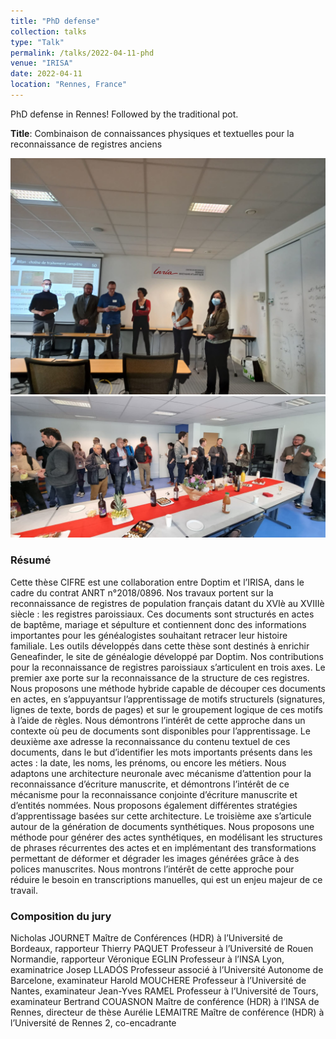 ```yaml
---
title: "PhD defense"
collection: talks
type: "Talk"
permalink: /talks/2022-04-11-phd
venue: "IRISA"
date: 2022-04-11
location: "Rennes, France"
---
```


PhD defense in Rennes! Followed by the traditional pot.

**Title**: Combinaison de connaissances physiques et textuelles pour la reconnaissance de registres anciens

![](images/phd.jpg)
![](images/phd-pot.jpg)


### Résumé 

Cette thèse CIFRE est une collaboration entre Doptim et l’IRISA, dans le cadre du contrat ANRT n°2018/0896. Nos travaux portent sur la reconnaissance de registres de population français datant du XVIè au XVIIIè siècle : les registres paroissiaux. Ces documents sont structurés en actes de baptême, mariage et sépulture et contiennent donc des informations importantes pour les généalogistes souhaitant retracer leur histoire familiale. Les outils développés dans cette thèse sont destinés à enrichir Geneafinder, le site de généalogie développé par Doptim. Nos contributions pour la reconnaissance de registres paroissiaux s’articulent en trois axes. 
Le premier axe porte sur la reconnaissance de la structure de ces registres. Nous proposons une méthode hybride capable de découper ces documents en actes, en s’appuyantsur l’apprentissage de motifs structurels (signatures, lignes de texte, bords de pages) et sur le groupement logique de ces motifs à l’aide de règles. Nous démontrons l’intérêt de cette approche dans un contexte où peu de documents sont disponibles pour l’apprentissage.
Le deuxième axe adresse la reconnaissance du contenu textuel de ces documents, dans le but d’identifier les mots importants présents dans les actes : la date, les noms, les prénoms, ou encore les métiers. Nous adaptons une architecture neuronale avec mécanisme d’attention pour la reconnaissance d’écriture manuscrite, et démontrons l’intérêt de ce mécanisme pour la reconnaissance conjointe d’écriture manuscrite et d’entités nommées. Nous proposons également différentes stratégies d’apprentissage basées sur cette architecture. 
Le troisième axe s’articule autour de la génération de documents synthétiques. Nous proposons une méthode pour générer des actes synthétiques, en modélisant les structures de phrases récurrentes des actes et en implémentant des transformations permettant de déformer et dégrader les images générées grâce à des polices manuscrites. Nous montrons l’intérêt de cette approche pour réduire le besoin en transcriptions manuelles, qui est un enjeu majeur de ce travail.

### Composition du jury 

Nicholas JOURNET Maître de Conférences (HDR) à l’Université de Bordeaux, rapporteur
Thierry PAQUET Professeur à l’Université de Rouen Normandie, rapporteur
Véronique EGLIN Professeur à l’INSA Lyon, examinatrice
Josep LLADÓS Professeur associé à l’Université Autonome de Barcelone, examinateur
Harold MOUCHERE Professeur à l’Université de Nantes, examinateur
Jean-Yves RAMEL Professeur à l’Université de Tours, examinateur
Bertrand COUASNON Maître de conférence (HDR) à l’INSA de Rennes, directeur de thèse
Aurélie LEMAITRE Maître de conférence (HDR) à l’Université de Rennes 2, co-encadrante